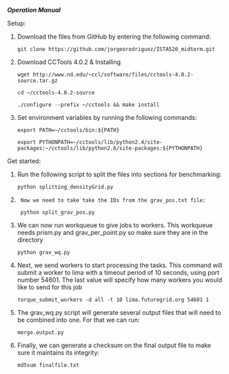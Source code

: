 ***Operation Manual***

Setup:

1.	Download the files from GitHub by entering the following command:

    	git clone https://github.com/jorgeorodriguez/ISTA520_midterm.git


2.	Download CCTools 4.0.2 & Installing
	
    	wget http://www.nd.edu/~ccl/software/files/cctools-4.0.2-source.tar.gz

    	cd ~/cctools-4.0.2-source
    	
    	./configure --prefix ~/cctools && make install

3.	Set environment variables by running the following commands:

    	export PATH=~/cctools/bin:${PATH}
    	
    	export PYTHONPATH=~/cctools/lib/python2.4/site-packages:~/cctools/lib/python2.6/site-packages:${PYTHONPATH}




Get started:

1.	Run the following script to split the files into sections for benchmarking:

    	python splitting_densityGrid.py

2.  	Now we need to take take the IDs from the grav_pos.txt file:
    
    	python split_grav_pos.py


3.	We can now run workqueue to give jobs to workers. This workqueue needs prism.py and grav_per_point.py so make sure they are in the directory

    	python grav_wq.py
    

4.	Next, we send workers to start processing the tasks. This command will submit a worker to lima with a timeout period of 10 seconds, using port number 54601. 
    	The last value will specify how many workers you would like to send for this job

    	torque_submit_workers -d all -t 10 lima.futuregrid.org 54601 1



5.	The grav_wq.py script will generate several output files that will need to be combined into one. For that we can run:

    	merge.output.py


5.	Finally, we can generate a checksum on the final output file to make sure it maintains its integrity:

    	md5sum finalfile.txt

